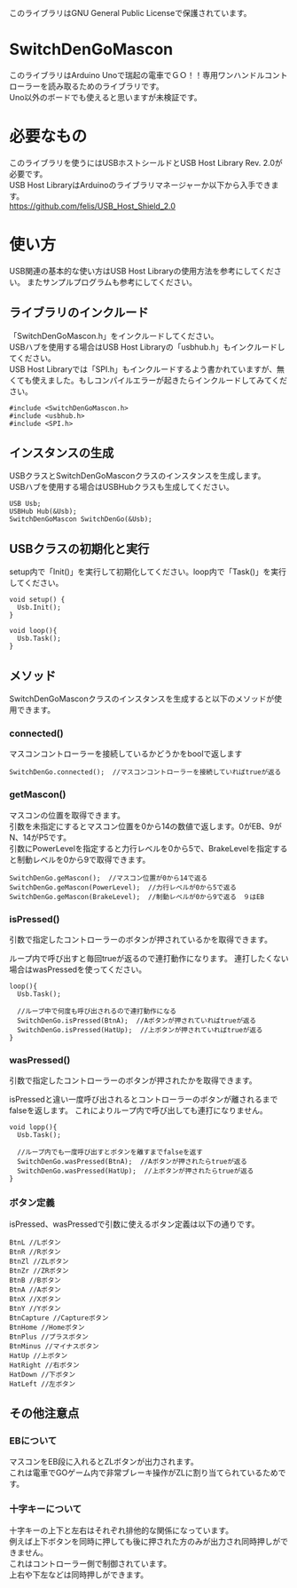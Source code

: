 このライブラリはGNU General Public Licenseで保護されています。

# SwitchDenGoMascon
このライブラリはArduino Unoで瑞起の電車でＧＯ！！専用ワンハンドルコントローラーを読み取るためのライブラリです。  
Uno以外のボードでも使えると思いますが未検証です。

# 必要なもの
このライブラリを使うにはUSBホストシールドとUSB Host Library Rev. 2.0が必要です。  
USB Host LibraryはArduinoのライブラリマネージャーか以下から入手できます。  
https://github.com/felis/USB_Host_Shield_2.0

# 使い方
USB関連の基本的な使い方はUSB Host Libraryの使用方法を参考にしてください。
またサンプルプログラムも参考にしてください。

## ライブラリのインクルード
「SwitchDenGoMascon.h」をインクルードしてください。  
USBハブを使用する場合はUSB Host Libraryの「usbhub.h」もインクルードしてください。  
USB Host Libraryでは「SPI.h」もインクルードするよう書かれていますが、無くても使えました。もしコンパイルエラーが起きたらインクルードしてみてください。

```
#include <SwitchDenGoMascon.h>
#include <usbhub.h>
#include <SPI.h>
```

## インスタンスの生成
USBクラスとSwitchDenGoMasconクラスのインスタンスを生成します。  
USBハブを使用する場合はUSBHubクラスも生成してください。

```
USB Usb;
USBHub Hub(&Usb);
SwitchDenGoMascon SwitchDenGo(&Usb);
```

## USBクラスの初期化と実行
setup内で「Init()」を実行して初期化してください。loop内で「Task()」を実行してください。  


```
void setup() {
  Usb.Init();
}

void loop(){
  Usb.Task();
}
```

## メソッド
SwitchDenGoMasconクラスのインスタンスを生成すると以下のメソッドが使用できます。

### connected()
マスコンコントローラーを接続しているかどうかをboolで返します

```
SwitchDenGo.connected();  //マスコンコントローラーを接続していればtrueが返る
```

### getMascon()
マスコンの位置を取得できます。  
引数を未指定にするとマスコン位置を0から14の数値で返します。0がEB、9がN、14がP5です。  
引数にPowerLevelを指定すると力行レベルを0から5で、BrakeLevelを指定すると制動レベルを0から9で取得できます。  


```
SwitchDenGo.geMascon();  //マスコン位置が0から14で返る
SwitchDenGo.geMascon(PowerLevel);  //力行レベルが0から5で返る
SwitchDenGo.geMascon(BrakeLevel);  //制動レベルが0から9で返る　９はEB
```

### isPressed()
引数で指定したコントローラーのボタンが押されているかを取得できます。

ループ内で呼び出すと毎回trueが返るので連打動作になります。
連打したくない場合はwasPressedを使ってください。

```
loop(){
  Usb.Task();
  
  //ループ中で何度も呼び出されるので連打動作になる
  SwitchDenGo.isPressed(BtnA);  //Aボタンが押されていればtrueが返る 
  SwitchDenGo.isPressed(HatUp);  //上ボタンが押されていればtrueが返る
}
```    


### wasPressed()
引数で指定したコントローラーのボタンが押されたかを取得できます。

isPressedと違い一度呼び出されるとコントローラーのボタンが離されるまでfalseを返します。
これによりループ内で呼び出しても連打になりません。

```
void lopp(){
  Usb.Task();
  
  //ループ内でも一度呼び出すとボタンを離すまでfalseを返す
  SwitchDenGo.wasPressed(BtnA);  //Aボタンが押されたらtrueが返る 
  SwitchDenGo.wasPressed(HatUp);  //上ボタンが押されたらtrueが返る
}
```    

### ボタン定義
isPressed、wasPressedで引数に使えるボタン定義は以下の通りです。

```
BtnL //Lボタン
BtnR //Rボタン
BtnZl //ZLボタン
BtnZr //ZRボタン
BtnB //Bボタン
BtnA //Aボタン
BtnX //Xボタン
BtnY //Yボタン
BtnCapture //Captureボタン
BtnHome //Homeボタン
BtnPlus //プラスボタン
BtnMinus //マイナスボタン
HatUp //上ボタン
HatRight //右ボタン
HatDown //下ボタン
HatLeft //左ボタン
```

## その他注意点
### EBについて
マスコンをEB段に入れるとZLボタンが出力されます。  
これは電車でGOゲーム内で非常ブレーキ操作がZLに割り当てられているためです。

### 十字キーについて
十字キーの上下と左右はそれぞれ排他的な関係になっています。  
例えば上下ボタンを同時に押しても後に押された方のみが出力され同時押しができません。  
これはコントローラー側で制御されています。  
上右や下左などは同時押しができます。
